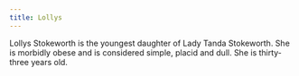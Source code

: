 ```yaml
---
title: Lollys
---
```


Lollys Stokeworth is the youngest daughter of Lady Tanda Stokeworth. She is morbidly obese and is considered simple, placid and dull. She is thirty-three years old. 


